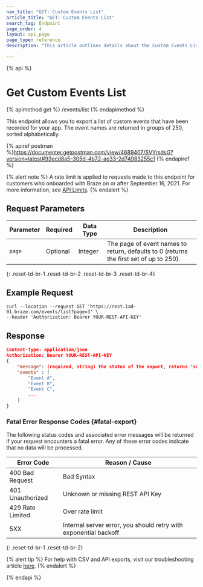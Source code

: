 ```yaml
---
nav_title: "GET: Custom Events List"
article_title: "GET: Custom Events List"
search_tag: Endpoint
page_order: 4
layout: api_page
page_type: reference
description: "This article outlines details about the Custom Events List endpoint."

---
```

{% api %}
# Get Custom Events List
{% apimethod get %}
/events/list
{% endapimethod %}

This endpoint allows you to export a list of custom events that have been recorded for your app. The event names are returned in groups of 250, sorted alphabetically.

{% apiref postman %}https://documenter.getpostman.com/view/4689407/SVYrsdsG?version=latest#93ecd8a5-305d-4b72-ae33-2d74983255c1 {% endapiref %}

{% alert note %}
A rate limit is applied to requests made to this endpoint for customers who onboarded with Braze on or after September 16, 2021. For more information, see [API Limits]({{site.baseurl}}/api/basics/#api-limits).
{% endalert %}

## Request Parameters

| Parameter| Required | Data Type | Description |
| -------- | -------- | --------- | ----------- |
| `page`    | Optional | Integer | The page of event names to return, defaults to 0 (returns the first set of up to 250). |
{: .reset-td-br-1 .reset-td-br-2 .reset-td-br-3  .reset-td-br-4}

## Example Request
```
curl --location --request GET 'https://rest.iad-01.braze.com/events/list?page=3' \
--header 'Authorization: Bearer YOUR-REST-API-KEY'
```

## Response

```json
Content-Type: application/json
Authorization: Bearer YOUR-REST-API-KEY
{
    "message": (required, string) the status of the export, returns 'success' when completed without errors,
    "events" : [
        "Event A",
        "Event B",
        "Event C",
        ...
    ]
}
```

### Fatal Error Response Codes {#fatal-export}

The following status codes and associated error messages will be returned if your request encounters a fatal error. Any of these error codes indicate that no data will be processed.

| Error Code       | Reason / Cause                                                   |
| ---------------- | ---------------------------------------------------------------- |
| 400 Bad Request  | Bad Syntax                                                       |
| 401 Unauthorized | Unknown or missing REST API Key                                  |
| 429 Rate Limited | Over rate limit                                                  |
| 5XX              | Internal server error, you should retry with exponential backoff |
{: .reset-td-br-1 .reset-td-br-2}

{% alert tip %}
For help with CSV and API exports, visit our troubleshooting article [here]({{site.baseurl}}/user_guide/data_and_analytics/export_braze_data/export_troubleshooting/).
{% endalert %}


{% endapi %}
